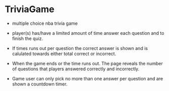 # TriviaGame


* multiple choice nba trivia game 

* player(s) has/have a limited amount of time answer each question and to finish the quiz. 

* If times runs out per question the correct answer is shown and is calulated towards either total correct or incorrect.

* When the game ends or the time runs out. The page reveals the number of questions that players answered correctly and incorrectly.

* Game user can only pick no more than one answer per question and are shown a countdown timer.

